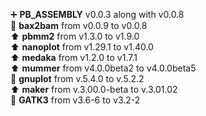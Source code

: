 
:heavy_plus_sign: **PB_ASSEMBLY** v0.0.3 along with v0.0.8<br/>
:arrow_down_small: **bax2bam** from v0.0.9 to v0.0.8<br/>
:arrow_up: **pbmm2** from v1.3.0 to v1.9.0<br/>
:arrow_up: **nanoplot** from v1.29.1 to v1.40.0<br/>
:arrow_up: **medaka** from v1.2.0 to v1.7.1<br/>
:arrow_up: **mummer** from v4.0.0beta2 to v4.0.0beta5<br/>
:arrow_down_small: **gnuplot** from v.5.4.0 to v.5.2.2<br/>
:arrow_up: **maker** from v.3.00.0-beta to v.3.01.02<br/>
:arrow_down_small: **GATK3** from v3.6-6 to v3.2-2<br/>
